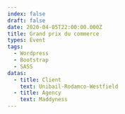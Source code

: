 ```yaml
---
index: false
draft: false
date: 2020-04-05T22:00:00.000Z
title: Grand prix du commerce
types: Event
tags:
  - Wordpress
  - Bootstrap
  - SASS
datas:
  - title: Client
    text: Unibail-Rodamco-Westfield
  - title: Agency
    text: Maddyness
---
```


